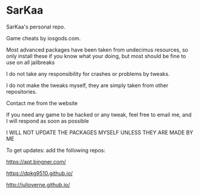 # SarKaa
SarKaa's personal repo.

Game cheats by iosgods.com.

Most advanced packages have been taken from undecimus resources, so only install these if you know what your doing, but most should be fine to use on all jailbreaks

I do not take any responsibility for crashes or problems by tweaks.

I do not make the tweaks myself, they are simply taken from other repositories.

Contact me from the website

If you need any game to be hacked or any tweak, feel free to email me, and I will respond as soon as possible


I WILL NOT UPDATE THE PACKAGES MYSELF UNLESS THEY ARE MADE BY ME

To get updates: add the following repos:

https://apt.bingner.com/

https://dpkg9510.github.io/

http://julioverne.github.io/

